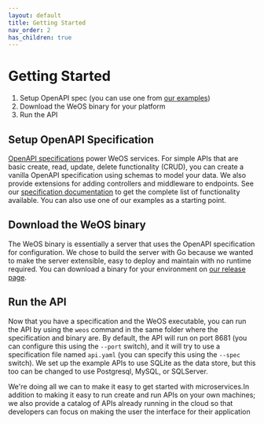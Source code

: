 ```yaml
---
layout: default
title: Getting Started
nav_order: 2
has_children: true
---
```

# Getting Started

1. Setup OpenAPI spec (you can use one from [our examples](https://wepala.github.io/weos-service/examples))
2. Download the WeOS binary for your platform
3. Run the API

## Setup OpenAPI Specification
[OpenAPI specifications](https://openapis.org) power WeOS services. For simple APIs that are basic create, read, update, delete functionality
(CRUD), you can create a vanilla OpenAPI specification using schemas to model your data. We also provide extensions
for adding controllers and middleware to endpoints. See our [specification documentation](./specification.md) to get the complete list of
functionality available. You can also use one of our examples as a starting point.

## Download the WeOS binary
The WeOS binary is essentially a server that uses the OpenAPI specification for configuration. We chose to build the
server with Go because we wanted to make the server extensible, easy to deploy and maintain with no runtime required.
You can download a binary for your environment on [our release page](https://github.com/wepala/weos-service/releases).

## Run the API
Now that you have a specification and the WeOS executable, you can run the API by using the `weos` command in the same
folder where the specification and binary are. By default, the API will run on port 8681 (you can configure this using
the `--port` switch), and it will try to use a specification file named `api.yaml` (you can specify this using the
`--spec` switch). We set up the example APIs to use SQLite as the data store, but this too can be changed to use
Postgresql, MySQL, or SQLServer.

We're doing all we can to make it easy to get started with microservices.In addition to making it easy to run create and
run APIs on your own machines; we also provide a catalog of APIs already running in the cloud so that developers can
focus on making the user the interface for their application